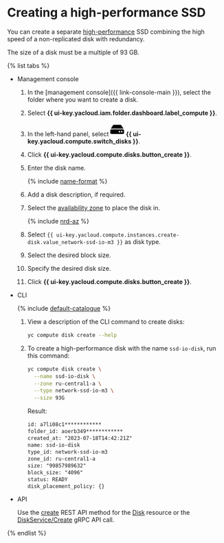 # Creating a high-performance SSD

You can create a separate [high-performance](../../concepts/disk.md#nr-disks) SSD combining the high speed of a non-replicated disk with redundancy.

The size of a disk must be a multiple of 93 GB.

{% list tabs %}

- Management console

   1. In the [management console]({{ link-console-main }}), select the folder where you want to create a disk.
   1. Select **{{ ui-key.yacloud.iam.folder.dashboard.label_compute }}**.
   1. In the left-hand panel, select ![image](../../../_assets/compute/disks-pic.svg) **{{ ui-key.yacloud.compute.switch_disks }}**.
   1. Click **{{ ui-key.yacloud.compute.disks.button_create }}**.
   1. Enter the disk name.

      {% include [name-format](../../../_includes/name-format.md) %}

   1. Add a disk description, if required.
   1. Select the [availability zone](../../../overview/concepts/geo-scope.md) to place the disk in.

      
      {% include [nrd-az](../../../_includes/compute/nrd-az.md) %}


   1. Select `{{ ui-key.yacloud.compute.instances.create-disk.value_network-ssd-io-m3 }}` as disk type.
   1. Select the desired block size.
   1. Specify the desired disk size.
   1. Click **{{ ui-key.yacloud.compute.disks.button_create }}**.

- CLI

   {% include [default-catalogue](../../../_includes/default-catalogue.md) %}

   1. View a description of the CLI command to create disks:

      ```bash
      yc compute disk create --help
      ```

   1. To create a high-performance disk with the name `ssd-io-disk`, run this command:

      ```bash
      yc compute disk create \
        --name ssd-io-disk \
        --zone ru-central1-a \
        --type network-ssd-io-m3 \
        --size 93G
      ```

      Result:

      ```text
      id: a7li08c1************
      folder_id: aoerb349************
      created_at: "2023-07-18T14:42:21Z"
      name: ssd-io-disk
      type_id: network-ssd-io-m3
      zone_id: ru-central1-a
      size: "99857989632"
      block_size: "4096"
      status: READY
      disk_placement_policy: {}
      ```

- API

   Use the [create](../../api-ref/Disk/create.md) REST API method for the [Disk](../../api-ref/Disk/index.md) resource or the [DiskService/Create](../../api-ref/grpc/disk_service.md#Create) gRPC API call.

{% endlist %}